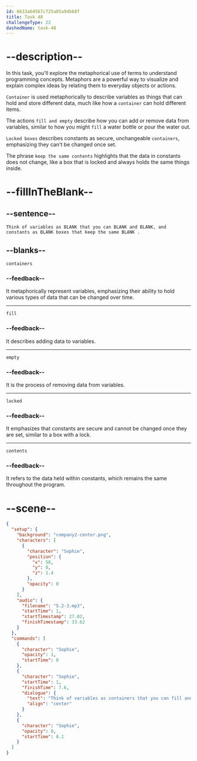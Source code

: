 ```yaml
---
id: 6633a64567c725a05a94b68f
title: Task 48
challengeType: 22
dashedName: task-48
---
```


<!-- (Audio) Sophie: Think of variables as containers that you can fill and empty, and constants as locked boxes that keep the same contents. -->

# --description--

In this task, you'll explore the metaphorical use of terms to understand programming concepts. Metaphors are a powerful way to visualize and explain complex ideas by relating them to everyday objects or actions.

`Container` is used metaphorically to describe variables as things that can hold and store different data, much like how a `container` can hold different items.

The actions `fill and empty` describe how you can add or remove data from variables, similar to how you might `fill` a water bottle or pour the water out.

`Locked boxes` describes constants as secure, unchangeable `containers`, emphasizing they can't be changed once set.

The phrase `keep the same contents` highlights that the data in constants does not change, like a box that is locked and always holds the same things inside.

# --fillInTheBlank--

## --sentence--

`Think of variables as BLANK that you can BLANK and BLANK, and constants as BLANK boxes that keep the same BLANK .`

## --blanks--

`containers`

### --feedback--

It metaphorically represent variables, emphasizing their ability to hold various types of data that can be changed over time.

---

`fill`

### --feedback--

It describes adding data to variables.

---

`empty`

### --feedback--

It is the process of removing data from variables.

---

`locked`

### --feedback--

It emphasizes that constants are secure and cannot be changed once they are set, similar to a box with a lock.

---

`contents`

### --feedback--

It refers to the data held within constants, which remains the same throughout the program.

# --scene--

```json
{
  "setup": {
    "background": "company2-center.png",
    "characters": [
      {
        "character": "Sophie",
        "position": {
          "x": 50,
          "y": 0,
          "z": 1.4
        },
        "opacity": 0
      }
    ],
    "audio": {
      "filename": "5.2-3.mp3",
      "startTime": 1,
      "startTimestamp": 27.02,
      "finishTimestamp": 33.62
    }
  },
  "commands": [
    {
      "character": "Sophie",
      "opacity": 1,
      "startTime": 0
    },
    {
      "character": "Sophie",
      "startTime": 1,
      "finishTime": 7.6,
      "dialogue": {
        "text": "Think of variables as containers that you can fill and empty, and constants as locked boxes that keep the same contents.",
        "align": "center"
      }
    },
    {
      "character": "Sophie",
      "opacity": 0,
      "startTime": 8.1
    }
  ]
}
```
